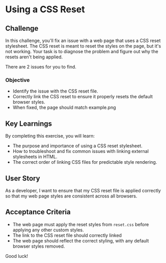 # Using a CSS Reset

## Challenge

In this challenge, you'll fix an issue with a web page that uses a CSS reset stylesheet. The CSS reset is meant to reset the styles on the page, but it's not working. Your task is to diagnose the problem and figure out why the resets aren't being applied.

There are 2 issues for you to find.

### Objective

- Identify the issue with the CSS reset file.
- Correctly link the CSS reset to ensure it properly resets the default browser styles.
- When fixed, the page should match example.png

## Key Learnings

By completing this exercise, you will learn:

- The purpose and importance of using a CSS reset stylesheet.
- How to troubleshoot and fix common issues with linking external stylesheets in HTML.
- The correct order of linking CSS files for predictable style rendering.

## User Story

As a developer, I want to ensure that my CSS reset file is applied correctly so that my web page styles are consistent across all browsers.

## Acceptance Criteria

- The web page must apply the reset styles from `reset.css` before applying any other custom styles.
- The link to the CSS reset file should correctly linked
- The web page should reflect the correct styling, with any default browser styles removed.

Good luck!
